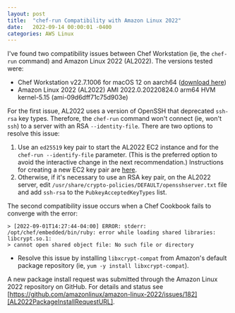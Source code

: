 ```yaml
---
layout: post
title:  "chef-run Compatibility with Amazon Linux 2022"
date:   2022-09-14 00:00:01 -0400
categories: AWS Linux
---
```

I've found two compatibility issues between Chef Workstation (ie, the `chef-run` command) and Amazon Linux 2022 (AL2022).
The versions tested were:

- Chef Workstation v22.7.1006 for macOS 12 on aarch64 ([download here][ChefWorkstationDownloadURL])
- Amazon Linux 2022 (AL2022) AMI 2022.0.20220824.0 arm64 HVM kernel-5.15 (ami-09d6dff71c75d903e)

For the first issue, AL2022 uses a version of OpenSSH that deprecated `ssh-rsa` key types. Therefore, the `chef-run` command
won't connect (ie, won't `ssh`) to a server with an RSA `--identity-file`. There are two options to resolve this issue:

1. Use an `ed25519` key pair to start the AL2022 EC2 instance and for the `chef-run --identify-file` parameter.
(This is the preferred option to avoid the interactive change in the next recommendation.) Instructions for creating a new
EC2 key pair are [here][EC2CreateKeyPairURL].
1. Otherwise, if it's necessary to use an RSA key pair, on the AL2022 server, edit
`/usr/share/crypto-policies/DEFAULT/opensshserver.txt` file and add `ssh-rsa` to the `PubkeyAcceptedKeyTypes` list.

The second compatibility issue occurs when a Chef Cookbook fails to converge with the error:

```
> [2022-09-01T14:27:44-04:00] ERROR: stderr: /opt/chef/embedded/bin/ruby: error while loading shared libraries: libcrypt.so.1:
> cannot open shared object file: No such file or directory
```

- Resolve this issue by installing `libxcrypt-compat` from Amazon's default package repository (ie, `yum -y install libxcrypt-compat`).

A new package install request was submitted through the Amazon Linux 2022 repository on GitHub. For details and status see
[https://github.com/amazonlinux/amazon-linux-2022/issues/182][AL2022PackageInstallRequestURL].

[ChefWorkstationDownloadURL]: https://www.chef.io/downloads/get-started/desktop-management
[EC2CreateKeyPairURL]: https://docs.aws.amazon.com/AWSEC2/latest/UserGuide/create-key-pairs.html
[AL2022PackageInstallRequestURL]: https://github.com/amazonlinux/amazon-linux-2022/issues/182
